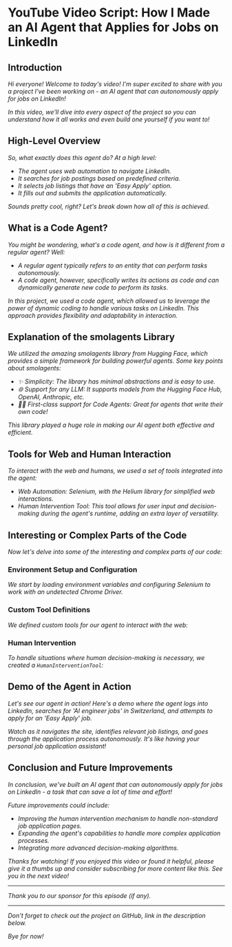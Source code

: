
# YouTube Video Script: How I Made an AI Agent that Applies for Jobs on LinkedIn

## Introduction
*Hi everyone! Welcome to today's video! I'm super excited to share with you a project I've been working on - an AI agent that can autonomously apply for jobs on LinkedIn!*

*In this video, we'll dive into every aspect of the project so you can understand how it all works and even build one yourself if you want to!*

## High-Level Overview
*So, what exactly does this agent do? At a high level:*
- *The agent uses web automation to navigate LinkedIn.*
- *It searches for job postings based on predefined criteria.*
- *It selects job listings that have an 'Easy Apply' option.*
- *It fills out and submits the application automatically.*

*Sounds pretty cool, right? Let's break down how all of this is achieved.*

## What is a Code Agent?
*You might be wondering, what's a code agent, and how is it different from a regular agent? Well:*
- *A regular agent typically refers to an entity that can perform tasks autonomously.*
- *A code agent, however, specifically writes its actions as code and can dynamically generate new code to perform its tasks.*

*In this project, we used a code agent, which allowed us to leverage the power of dynamic coding to handle various tasks on LinkedIn. This approach provides flexibility and adaptability in interaction.*

## Explanation of the smolagents Library
*We utilized the amazing smolagents library from Hugging Face, which provides a simple framework for building powerful agents. Some key points about smolagents:*
- *✨ Simplicity: The library has minimal abstractions and is easy to use.*
- *🌐 Support for any LLM: It supports models from the Hugging Face Hub, OpenAI, Anthropic, etc.*
- *🧑‍💻 First-class support for Code Agents: Great for agents that write their own code!*

*This library played a huge role in making our AI agent both effective and efficient.*

## Tools for Web and Human Interaction
*To interact with the web and humans, we used a set of tools integrated into the agent:*
- *Web Automation: Selenium, with the Helium library for simplified web interactions.*
- *Human Intervention Tool: This tool allows for user input and decision-making during the agent's runtime, adding an extra layer of versatility.*

## Interesting or Complex Parts of the Code
*Now let's delve into some of the interesting and complex parts of our code:*

### Environment Setup and Configuration
*We start by loading environment variables and configuring Selenium to work with an undetected Chrome Driver.*

### Custom Tool Definitions
*We defined custom tools for our agent to interact with the web:*

### Human Intervention
*To handle situations where human decision-making is necessary, we created a `HumanInterventionTool`:*


## Demo of the Agent in Action
*Let's see our agent in action! Here's a demo where the agent logs into LinkedIn, searches for 'AI engineer jobs' in Switzerland, and attempts to apply for an 'Easy Apply' job.*

*Watch as it navigates the site, identifies relevant job listings, and goes through the application process autonomously. It's like having your personal job application assistant!*

## Conclusion and Future Improvements
*In conclusion, we've built an AI agent that can autonomously apply for jobs on LinkedIn - a task that can save a lot of time and effort!*

*Future improvements could include:*
- *Improving the human intervention mechanism to handle non-standard job application pages.*
- *Expanding the agent's capabilities to handle more complex application processes.*
- *Integrating more advanced decision-making algorithms.*

*Thanks for watching! If you enjoyed this video or found it helpful, please give it a thumbs up and consider subscribing for more content like this. See you in the next video!*

---

*Thank you to our sponsor for this episode (if any).*

---

*Don't forget to check out the project on GitHub, link in the description below.*

*Bye for now!*
